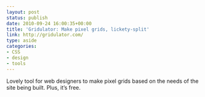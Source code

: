 ```yaml
---
layout: post
status: publish
date: 2010-09-24 16:00:35+00:00
title: 'Gridulator: Make pixel grids, lickety-split'
link: http://gridulator.com/
type: aside
categories:
- CSS
- design
- tools
---
```


Lovely tool for web designers to make pixel grids based on the needs of the site being built. Plus, it’s free.
